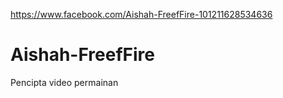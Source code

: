https://www.facebook.com/Aishah-FreefFire-101211628534636
# Aishah-FreefFire
Pencipta video permainan
